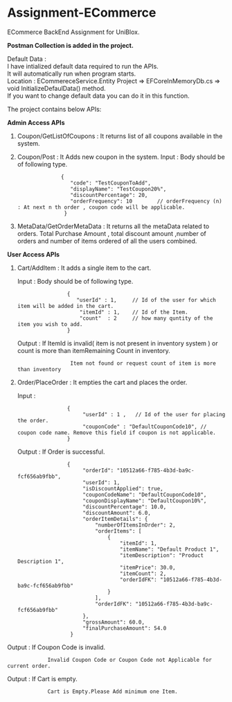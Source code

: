 # Assignment-ECommerce
ECommerce BackEnd Assignment for UniBlox.

**Postman Collection is added in the project.**

Default Data : <br/>
   I have intialized default data required to run the APIs. <br/>
   It will automatically run when program starts. <br/>
   Location : ECommereceService.Entity Project => EFCoreInMemoryDb.cs => void InitializeDefaulData() method. <br/>
   If you want to change default data you can do it in this function. <br/>

The project contains below APIs:

 **Admin Access APIs**
 
1) Coupon/GetListOfCoupons : It returns list of all coupons available in the system.
2) Coupon/Post : It Adds new coupon in the system.
            Input : Body should be of following type.
            
                     {
                        "code": "TestCouponToAdd",
                        "displayName": "TestCoupon20%",
                        "discountPercentage": 20,
                        "orderFrequency": 10        // orderFrequency (n) : At next n th order , coupon code will be applicable.
                      }
3) MetaData/GetOrderMetaData : It returns all the metaData related to orders. Total Purchase Amount , total discount amount ,number of orders and number of items ordered of all the users combined.                     

**User Access APIs**

1) Cart/AddItem : It adds a single item to the cart. 

     Input : Body should be of following type.
                 
                       {
                          "userId" : 1,     // Id of the user for which item will be added in the cart.
                           "itemId" : 1,    // Id of the Item.
                           "count"  : 2     // how many quntity of the item you wish to add.
                       }
                       
      Output : If ItemId is invalid( item is not present in inventory system ) or count is more than itemRemaining Count in inventory.
                        
                        Item not found or request count of item is more than inventory
                       
 2) Order/PlaceOrder : It empties the cart and places the order.
 
       Input : 
                 
                        {
                             "userId" : 1 ,   // Id of the user for placing the order.
                             "couponCode" : "DefaultCouponCode10", //  coupon code name. Remove this field if coupon is not applicable.
                        }
       
       Output :  If Order is successful.
    
                        {
                             "orderId": "10512a66-f785-4b3d-ba9c-fcf656ab9fbb",
                             "userId": 1,
                             "isDiscountApplied": true,
                             "couponCodeName": "DefaultCouponCode10",
                             "couponDisplayName": "DefaultCoupon10%",
                             "discountPercentage": 10.0,
                             "discountAmount": 6.0,
                             "orderItemDetails": {
                                 "numberOfItemsInOrder": 2,
                                 "orderItems": [
                                     {
                                         "itemId": 1,
                                         "itemName": "Default Product 1",
                                         "itemDescription": "Product Description 1",
                                         "itemPrice": 30.0,
                                         "itemCount": 2,
                                         "orderIdFK": "10512a66-f785-4b3d-ba9c-fcf656ab9fbb"
                                     }
                                 ],
                                 "orderIdFK": "10512a66-f785-4b3d-ba9c-fcf656ab9fbb"
                             },
                             "grossAmount": 60.0,
                             "finalPurchaseAmount": 54.0
                         }
  
  Output :  If Coupon Code is invalid.
  
                 Invalid Coupon Code or Coupon Code not Applicable for current order.
                 
  Output : If  Cart is empty.
  
                 Cart is Empty.Please Add minimum one Item.
